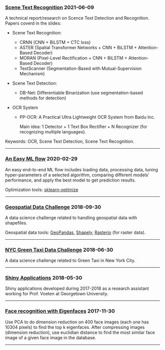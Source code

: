 ### [Scene Text Recognition](https://yili808.github.io/Computer-Vision/Scene_Text_Recognition_YiLi.pdf) 2021-06-09
A technical report/research on Scence Text Detection and Recognition. 
Papers coverd in the slides: 
- Scene Text Recognition:
  - CRNN (CNN + BiLSTM + CTC loss)
  - ASTER (Spatial Transformer Networks + CNN + BiLSTM + Attention-Based Decoder)
  - MORAN (Pixel-Level Rectification + CNN + BiLSTM + Attention-Based Decoder) 
  - TextScanner (Segmentation-Based with Mutual-Supervision Mechanism)

- Scene Text Detection:
  - DB-Net: Differentiable Binarization (use segmentation-based methods for detection)

- OCR System
  - PP-OCR: A	Practical	Ultra	Lightweight	OCR	System from	Baidu	Inc. 
    
    Main idea: 1 Detector + 1 Text Box Rectifier + N Recognizer (for recognizing multiple languages).


Keywords: OCR, Scene Text Detection, Scene Text Recognition.

___

### [An Easy ML flow](https://yili808.github.io/easy_ml_flow/) 2020-02-29
An easy end-to-end ML flow includes loading data, processing data, tuning hyper-parameters of a selected algorithm, comparing different models' performance, and apply the best model to get prediction results. 

Optimization tools: [sklearn-optimize](https://scikit-optimize.github.io/)

___

### [Geospatial Data Challenge](https://yili808.github.io/Shapefiles/) 2018-09-30
A data science challenge related to handling geospatial data with shapefiles.

Geospatial data tools: [GeoPandas](https://geopandas.org/), [Shapely](https://shapely.readthedocs.io/en/latest/), [Rasterio](https://rasterio.readthedocs.io/en/latest/) (for raster data).

___

### [NYC Green Taxi Data Challenge](https://yili808.github.io/NYC_green_taxi/)  2018-06-30 
A data science challenge related to Green Taxi in New York City.

___

### [Shiny Applications](https://yili808.github.io/ShinyApps/)  2018-05-30 
Shiny applications developed during 2017-2018 as a research assistant working for Prof. Voeten at Georgetown University.

___

### [Face recognition with Eigenfaces](https://yili808.github.io/EigenFaces/) 2017-11-30
Use PCA to do dimension reduction on 400 face images (each one has 10304 pixels) to find the top k eigenfaces. After compressing images (dimension reduction), use euclidian distance to find the most similar face image of a given face image in the database.

___
